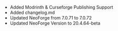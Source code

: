 - Added Modrinth & Curseforge Publishing Support
- Added changelog.md
- Updated NeoForge from 7.0.71 to 7.0.72
- Updated NeoForge Version to 20.4.64-beta
